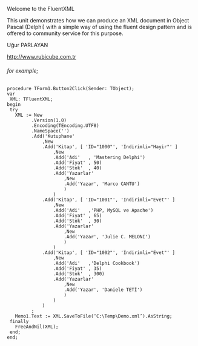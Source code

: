 Welcome to the FluentXML

This unit demonstrates how we can produce an XML document in Object Pascal (Delphi) with a simple way of using the fluent design pattern and is offered to community service for this purpose.

Uğur PARLAYAN

http://www.rubicube.com.tr

###### for example;

```delphi
procedure TForm1.Button2Click(Sender: TObject);
var
 XML: TFluentXML;
begin
 try
   XML := New
         .Version(1.0)
         .Encoding(TEncoding.UTF8)
         .NameSpace('')
         .Add('Kutuphane'
             ,New
             .Add('Kitap', [ 'ID="1000"', 'Indirimli="Hayir"' ]
                 ,New
                 .Add('Adi'   , 'Mastering Delphi')
                 .Add('Fiyat' , 50)
                 .Add('Stok'  , 40)
                 .Add('Yazarlar'
                     ,New
                     .Add('Yazar', 'Marco CANTU')
                     )
                 )
             .Add('Kitap', [ 'ID="1001"', 'Indirimli="Evet"' ]
                 ,New
                 .Add('Adi'   ,'PHP, MySQL ve Apache')
                 .Add('Fiyat' , 65)
                 .Add('Stok'  , 30)
                 .Add('Yazarlar'
                     ,New
                     .Add('Yazar', 'Julie C. MELONI')
                     )
                 )
             .Add('Kitap', [ 'ID="1002"', 'Indirimli="Evet"' ]
                 ,New
                 .Add('Adi'   ,'Delphi Cookbook')
                 .Add('Fiyat' , 35)
                 .Add('Stok'  , 300)
                 .Add('Yazarlar'
                     ,New
                     .Add('Yazar', 'Daniele TETİ')
                     )
                 )
             )
         ;
   Memo1.Text := XML.SaveToFile(‘C:\Temp\Demo.xml’).AsString;
 finally
   FreeAndNil(XML);
 end;
end;
```
